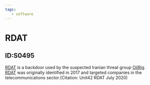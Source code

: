 ```yaml
---
tags:
   - software
---
```

# RDAT
## ID:S0495
[RDAT](software/S0495) is a backdoor used by the suspected Iranian threat group [OilRig](groups/G0049). [RDAT](software/S0495) was originally identified in 2017 and targeted companies in the telecommunications sector.(Citation: Unit42 RDAT July 2020)
